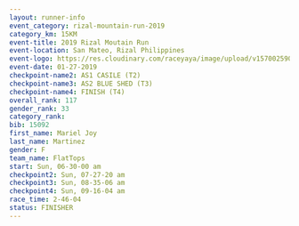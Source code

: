 ```yaml
---
layout: runner-info 
event_category: rizal-mountain-run-2019 
category_km: 15KM 
event-title: 2019 Rizal Moutain Run 
event-location: San Mateo, Rizal Philippines 
event-logo: https://res.cloudinary.com/raceyaya/image/upload/v1570025909/logo/rizal-mountain_gkfete.jpg 
event-date: 01-27-2019 
checkpoint-name2: AS1 CASILE (T2) 
checkpoint-name3: AS2 BLUE SHED (T3) 
checkpoint-name4: FINISH (T4) 
overall_rank: 117
gender_rank: 33
category_rank: 
bib: 15092
first_name: Mariel Joy
last_name: Martinez
gender: F
team_name: FlatTops
start: Sun, 06-30-00 am
checkpoint2: Sun, 07-27-20 am
checkpoint3: Sun, 08-35-06 am
checkpoint4: Sun, 09-16-04 am
race_time: 2-46-04
status: FINISHER
---
```

